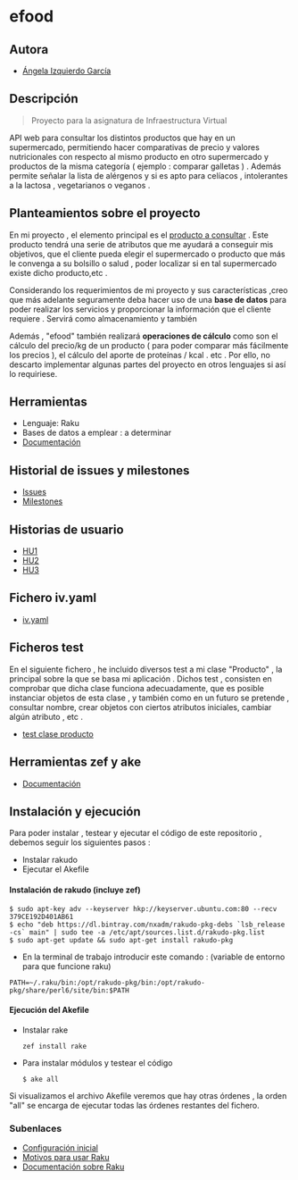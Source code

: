 # efood

## Autora

- [Ángela Izquierdo García](https://github.com/angelaig-ugr)

## Descripción

> Proyecto para la asignatura de Infraestructura Virtual 

API web para consultar los distintos productos que hay en un supermercado, permitiendo hacer comparativas de precio y valores nutricionales con respecto al mismo producto en otro supermercado y productos de la misma categoría ( ejemplo : comparar galletas ) . Además permite señalar la lista de alérgenos y si es apto para celíacos , intolerantes a la lactosa , vegetarianos o veganos .


## Planteamientos sobre el proyecto

En mi proyecto , el elemento principal es el [producto a consultar](https://github.com/angelaig-ugr/efood/blob/master/src/product.raku) . Este producto tendrá una serie de atributos que me ayudará a conseguir mis objetivos, que el cliente pueda elegir el supermercado o producto que más le convenga a su bolsillo o salud ,  poder localizar si en tal supermercado existe dicho producto,etc .

Considerando los requerimientos de mi proyecto y sus características ,creo que  más adelante seguramente deba hacer uso de una **base de datos** para poder realizar los servicios y proporcionar la información que el cliente requiere . Servirá como almacenamiento y también 

Además , "efood" también realizará **operaciones de cálculo** como son el cálculo del precio/kg de un producto ( para poder comparar más fácilmente los precios ), el cálculo del aporte de proteínas / kcal . etc . Por ello, no descarto implementar algunas partes del proyecto en otros lenguajes si así lo requiriese.

## Herramientas

- Lenguaje: Raku 
- Bases de datos a emplear : a determinar
- [Documentación ](https://github.com/angelaig-ugr/efood/edit/master/docs/herramientas.md)


## Historial de issues y milestones 
- [Issues](https://github.com/angelaig-ugr/efood/issues)
- [Milestones](https://github.com/angelaig-ugr/efood/milestones)

## Historias de usuario 
- [HU1](https://github.com/angelaig-ugr/efood/issues/11)
- [HU2](https://github.com/angelaig-ugr/efood/issues/3)
- [HU3](https://github.com/angelaig-ugr/efood/issues/18)

## Fichero iv.yaml
- [iv.yaml](https://github.com/angelaig-ugr/efood/blob/master/iv.yaml)

## Ficheros test
 En el siguiente fichero , he incluido diversos test a mi clase "Producto" , la principal sobre la que se basa mi aplicación .
 Dichos test , consisten en comprobar que dicha clase funciona adecuadamente, que es posible instanciar objetos de esta clase , y también
 como en un futuro se pretende , consultar nombre, crear objetos con ciertos atributos iniciales, cambiar algún atributo , etc .
 
- [test clase producto](https://github.com/angelaig-ugr/efood/blob/master/t/test.t)



## Herramientas zef y ake
- [Documentación ](https://github.com/angelaig-ugr/efood/edit/master/docs/herramientas.md)



## Instalación y ejecución 
Para poder instalar , testear y ejecutar el código de este repositorio , debemos seguir los siguientes pasos :
- Instalar rakudo
- Ejecutar el Akefile 


#### Instalación de rakudo (incluye zef) 
```
$ sudo apt-key adv --keyserver hkp://keyserver.ubuntu.com:80 --recv 379CE192D401AB61
$ echo "deb https://dl.bintray.com/nxadm/rakudo-pkg-debs `lsb_release -cs` main" | sudo tee -a /etc/apt/sources.list.d/rakudo-pkg.list
$ sudo apt-get update && sudo apt-get install rakudo-pkg
```

- En la terminal de trabajo introducir este comando : (variable de entorno para que funcione raku)
```
PATH=~/.raku/bin:/opt/rakudo-pkg/bin:/opt/rakudo-pkg/share/perl6/site/bin:$PATH

```

#### Ejecución del Akefile

- Instalar rake 

	```
	zef install rake 
	
	```
- Para instalar módulos y testear el código 
	```
	$ ake all

	```
Si visualizamos el archivo Akefile veremos que hay otras órdenes , la orden "all" se encarga de ejecutar todas las órdenes restantes del fichero.

### Subenlaces
- [Configuración inicial ](docs/git.md)
- [Motivos para usar Raku](docs/herramientas.md)
- [Documentación sobre Raku](https://github.com/Raku/Documentable)




